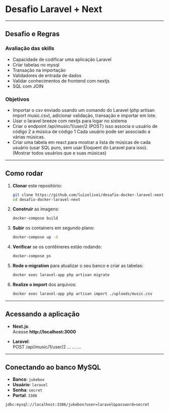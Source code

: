 # Desafio Laravel + Next

---

## Desafio e Regras

### Avaliação das skills
- Capacidade de codificar uma aplicação Laravel
- Criar tabelas no mysql
- Transação na importação
- Validadores de entrada de dados
- Validar conhecimentos de frontend com nextjs
- SQL com JOIN

### Objetivos
- Importar o csv enviado usando um comando do Laravel (php artisan import music.csv), adicionar validação, transação e importar em lote.
- Usar o laravel breeze com nextjs para logar no sistema
- Criar o endpoint /api/music/1/user/2 (POST) isso associa o usuário de código 2 a música de código 1
  Cada usuário pode ser associado a várias músicas.
- Criar uma tabela em react para mostrar a lista de músicas de cada usuário (usar SQL puro, sem usar Eloquent do Laravel para isso). (Mostrar todos usuários que e suas músicas)

---

## Como rodar

1. **Clonar** este repositório:
   ```bash
   git clone https://github.com/luizolivei/desafio-docker-laravel-next
   cd desafio-docker-laravel-next
   ```

2. **Construir** as imagens:
   ```bash
   docker-compose build
   ```
   
3. **Subir** os containers em segundo plano:
   ```bash
   docker-compose up -d
   ```

4. **Verificar** se os contêineres estão rodando:
   ```bash
   docker-compose ps
   ```
   
5. **Rode o migration** para atualizar o seu banco e criar as tabelas:
   ```bash
   docker exec laravel-app php artisan migrate
   ```   
   
6. **Realize o import** dos arquivos:
   ```bash
   docker exec laravel-app php artisan import ./uploads/music.csv
   ```

---

## Acessando a aplicação

- **Next.js**:  
  Acesse **http://localhost:3000**

- **Laravel**:  
  POST /api/music/1/user/2 ... ... ...

---

## Conectando ao banco MySQL

- **Banco**: `jukebox`
- **Usuário**: `laravel`
- **Senha**: `secret`
- **Portal**: `3306`

```
jdbc:mysql://localhost:3306/jukebox?user=laravel&password=secret
```
